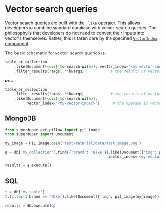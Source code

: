 # Vector search queries

Vector search queries are built with the `.like` operator.
This allows developers to combine standard database with vector-search queries.
The philosophy is that developers do not need to convert their inputs 
into vector's themselves. Rather, this is taken care by the specified 
[`VectorIndex` component](../apply_api/vector_index).

The basic schematic for vector-search queries is:

```python
table_or_collection
    .like(Document(<dict-to-search-with>), vector_index='<my-vector-index>')      # the operand is vectorized using registered models
    .filter_results(*args, **kwargs)            # the results of vector-search are filtered
```

***or...***

```python
table_or_collection
    .filter_results(*args, **kwargs)            # the results of vector-search are filtered
    .like(Document(<dict-to-search-with>),
          vector_index='<my-vector-index>')      # the operand is vectorized using registered models
```

## MongoDB

```python
from superduper.ext.pillow import pil_image
from superduper import Document

my_image = PIL.Image.open('test/material/data/test_image.png')

q = db['my_collection'].find({'brand': 'Nike'}).like(Document({'img': pil_image(my_image)}), 
                                               vector_index='<my-vector-index>')

results = q.execute()
```

## SQL

```python
t = db['my_table']
t.filter(t.brand == 'Nike').like(Document({'img': pil_image(my_image)}))

results = db.execute(q)
```

